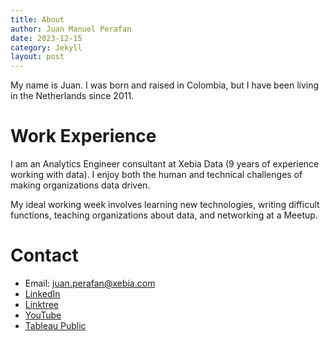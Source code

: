 ```yaml
---
title: About
author: Juan Manuel Perafan
date: 2023-12-15
category: Jekyll
layout: post
---
```


My name is Juan. I was born and raised in Colombia, but I have been living in the Netherlands since 2011. 

# Work Experience
I am an Analytics Engineer consultant at Xebia Data (9 years of experience working with data). I enjoy both the human and technical challenges of making organizations data driven. 

My ideal working week involves learning new technologies, writing difficult functions, teaching organizations about data, and networking at a Meetup.

# Contact
- Email: juan.perafan@xebia.com
- [LinkedIn](https://www.linkedin.com/in/jmperafan/)
- [Linktree](https://linktr.ee/juanalytics)
- [YouTube](https://www.youtube.com/juanalytics)
- [Tableau Public](https://public.tableau.com/app/profile/jmperafan/vizzes#!/)
